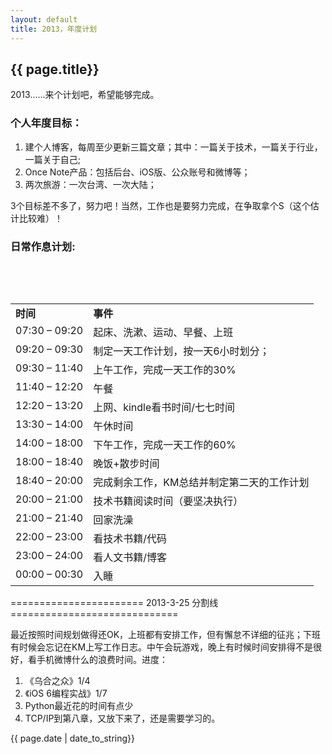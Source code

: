 ```yaml
---
layout: default
title: 2013，年度计划
---
```


<h2>{{ page.title}}</h2>

2013......来个计划吧，希望能够完成。
<h3>个人年度目标：</h3>
<ol>
	<li>建个人博客，每周至少更新三篇文章；其中：一篇关于技术，一篇关于行业，一篇关于自己;</li>
	<li>Once Note产品：包括后台、iOS版、公众账号和微博等；</li>
	<li>两次旅游：一次台湾、一次大陆；</li>
</ol>
3个目标差不多了，努力吧！当然，工作也是要努力完成，在争取拿个S（这个估计比较难）！
<h3>日常作息计划:</h3>
&nbsp;

&nbsp;
<table cellspacing="0" cellpadding="0">
<tbody>
<tr>
<td valign="top"><b>时间</b></td>
<td valign="top"><b>事件</b></td>
</tr>
<tr>
<td valign="top">07:30 – 09:20</td>
<td valign="top">起床、洗漱、运动、早餐、上班</td>
</tr>
<tr>
<td valign="top">09:20 – 09:30</td>
<td valign="top">制定一天工作计划，按一天6小时划分；</td>
</tr>
<tr>
<td valign="top">09:30 – 11:40</td>
<td valign="top">上午工作，完成一天工作的30%</td>
</tr>
<tr>
<td valign="top">11:40 – 12:20</td>
<td valign="top">午餐</td>
</tr>
<tr>
<td valign="top">12:20 – 13:20</td>
<td valign="top">上网、kindle看书时间/七七时间</td>
</tr>
<tr>
<td valign="top">13:30 – 14:00</td>
<td valign="top">午休时间</td>
</tr>
<tr>
<td valign="top">14:00 – 18:00</td>
<td valign="top">下午工作，完成一天工作的60%</td>
</tr>
<tr>
<td valign="top">18:00 – 18:40</td>
<td valign="top">晚饭+散步时间</td>
</tr>
<tr>
<td valign="top">18:40 – 20:00</td>
<td valign="top">完成剩余工作，KM总结并制定第二天的工作计划</td>
</tr>
<tr>
<td valign="top">20:00 – 21:00</td>
<td valign="top">技术书籍阅读时间（要坚决执行）</td>
</tr>
<tr>
<td valign="top">21:00 – 21:40</td>
<td valign="top">回家洗澡</td>
</tr>
<tr>
<td valign="top">22:00 – 23:00</td>
<td valign="top">看技术书籍/代码</td>
</tr>
<tr>
<td valign="top">23:00 – 24:00</td>
<td valign="top">看人文书籍/博客</td>
</tr>
<tr>
<td valign="top">00:00 – 00:30</td>
<td valign="top">入睡</td>
</tr>
</tbody>
</table>
======================= 2013-3-25 分割线=============================

最近按照时间规划做得还OK，上班都有安排工作，但有懈怠不详细的征兆；下班有时候会忘记在KM上写工作日志。中午会玩游戏，晚上有时候时间安排得不是很好，看手机微博什么的浪费时间。进度：
<ol>
<li>《乌合之众》1/4</li>
<li>《iOS 6编程实战》1/7</li>
<li>Python最近花的时间有点少</li>
<li>TCP/IP到第八章，又放下来了，还是需要学习的。</li>
</ol>

<p>{{ page.date | date_to_string}}</p>
